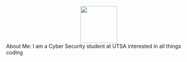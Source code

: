 <div id="header" align="center">
  <img src="https://media.giphy.com/media/eSwGh3YK54JKU/giphy.gif" width="100"/>
</div>
 About Me: I am a Cyber Security student at UTSA interested in all things coding
 
